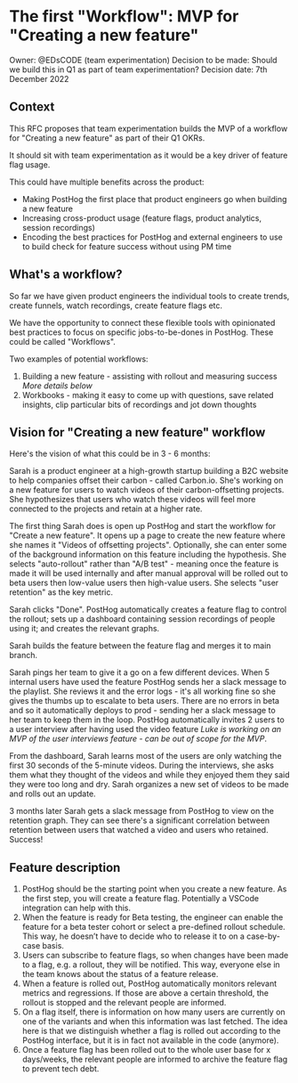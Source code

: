 # The first "Workflow": MVP for "Creating a new feature"

Owner: @EDsCODE (team experimentation)
Decision to be made: Should we build this in Q1 as part of team experimentation?
Decision date: 7th December 2022

## Context

This RFC proposes that team experimentation builds the MVP of a workflow for "Creating a new feature" as part of their Q1 OKRs.

It should sit with team experimentation as it would be a key driver of feature flag usage.

This could have multiple benefits across the product:

- Making PostHog the first place that product engineers go when building a new feature
- Increasing cross-product usage (feature flags, product analytics, session recordings)
- Encoding the best practices for PostHog and external engineers to use to build check for feature success without using PM time

## What's a workflow?

So far we have given product engineers the individual tools to create trends, create funnels, watch recordings, create feature flags etc.

We have the opportunity to connect these flexible tools with opinionated best practices to focus on specific jobs-to-be-dones in PostHog. These could be called "Workflows".

Two examples of potential workflows:

1. Building a new feature - assisting with rollout and measuring success *More details below*
2. Workbooks - making it easy to come up with questions, save related insights, clip particular bits of recordings and jot down thoughts

## Vision for "Creating a new feature" workflow

Here's the vision of what this could be in 3 - 6 months:

Sarah is a product engineer at a high-growth startup building a B2C website to help companies offset their carbon - called Carbon.io. She's working on a new feature for users to watch videos of their carbon-offsetting projects. She hypothesizes that users who watch these videos will feel more connected to the projects and retain at a higher rate.

The first thing Sarah does is open up PostHog and start the workflow for "Create a new feature". It opens up a page to create the new feature where she names it "Videos of offsetting projects". Optionally, she can enter some of the background information on this feature including the hypothesis. She selects "auto-rollout" rather than "A/B test" - meaning once the feature is made it will be used internally and after manual approval will be rolled out to beta users then low-value users then high-value users. She selects "user retention" as the key metric.

Sarah clicks "Done". PostHog automatically creates a feature flag to control the rollout; sets up a dashboard containing session recordings of people using it; and creates the relevant graphs.

Sarah builds the feature between the feature flag and merges it to main branch.

Sarah pings her team to give it a go on a few different devices. When 5 internal users have used the feature PostHog sends her a slack message to the playlist. She reviews it and the error logs - it's all working fine so she gives the thumbs up to escalate to beta users. There are no errors in beta and so it automatically deploys to prod - sending her a slack message to her team to keep them in the loop. PostHog automatically invites 2 users to a user interview after having used the video feature *Luke is working on an MVP of the user interviews feature - can be out of scope for the MVP*.

From the dashboard, Sarah learns most of the users are only watching the first 30 seconds of the 5-minute videos. During the interviews, she asks them what they thought of the videos and while they enjoyed them they said they were too long and dry. Sarah organizes a new set of videos to be made and rolls out an update.

3 months later Sarah gets a slack message from PostHog to view on the retention graph. They can see there's a significant correlation between retention between users that watched a video and users who retained. Success!

## Feature description

1. PostHog should be the starting point when you create a new feature. As the first step, you will create a feature flag. Potentially a VSCode integration can help with this.
2. When the feature is ready for Beta testing, the engineer can enable the feature for a beta tester cohort or select a pre-defined rollout schedule. This way, he doesn’t have to decide who to release it to on a case-by-case basis.
3. Users can subscribe to feature flags, so when changes have been made to a flag, e.g. a rollout, they will be notified. This way, everyone else in the team knows about the status of a feature release.
4. When a feature is rolled out, PostHog automatically monitors relevant metrics and regressions. If those are above a certain threshold, the rollout is stopped and the relevant people are informed.
5. On a flag itself, there is information on how many users are currently on one of the variants and when this information was last fetched. The idea here is that we distinguish whether a flag is rolled out according to the PostHog interface, but it is in fact not available in the code (anymore).
6. Once a feature flag has been rolled out to the whole user base for x days/weeks, the relevant people are informed to archive the feature flag to prevent tech debt.
